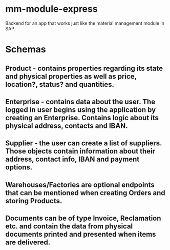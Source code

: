 # mm-module-express
Backend for an app that works just like the material management module in SAP.

# Schemas
## Product - contains properties regarding its state and physical properties as well as price, location?, status? and quantities.
## Enterprise - contains data about the user. The logged in user begins using the application by creating an Enterprise. Contains logic about its physical address, contacts and IBAN.
## Supplier - the user can create a list of suppliers. Those objects contain information about their address, contact info, IBAN and payment options.
## Warehouses/Factories are optional endpoints that can be mentioned when creating Orders and storing Products.
## Documents can be of type Invoice, Reclamation etc. and contain the data from physical documents printed and presented when items are delivered.

